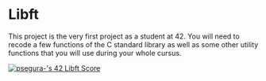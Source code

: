 # Libft
<p>This project is the very first project as a student at 42. You will need to recode a few functions of the C standard library as well as some other utility functions that you will use during your whole cursus.</p>
<a href="https://profile.intra.42.fr/users/psegura-" target="_blank"><img src="https://badge42.vercel.app/api/v2/cl4vhf07q009309meq23tthiv/project/2620022" alt="psegura-'s 42 Libft Score" /></a>